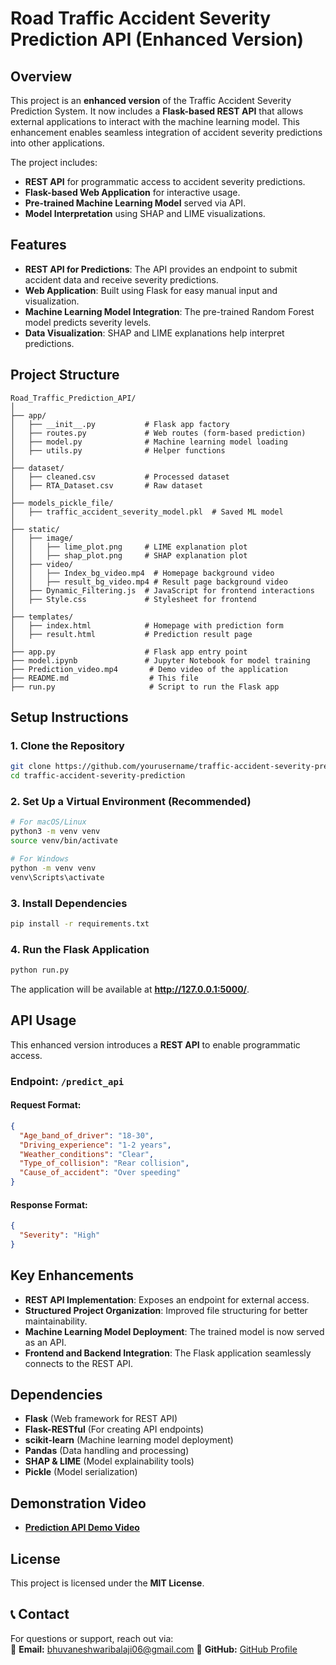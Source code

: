 # Road Traffic Accident Severity Prediction API (Enhanced Version)

## Overview
This project is an **enhanced version** of the Traffic Accident Severity Prediction System. It now includes a **Flask-based REST API** that allows external applications to interact with the machine learning model. This enhancement enables seamless integration of accident severity predictions into other applications.

The project includes:
- **REST API** for programmatic access to accident severity predictions.
- **Flask-based Web Application** for interactive usage.
- **Pre-trained Machine Learning Model** served via API.
- **Model Interpretation** using SHAP and LIME visualizations.

## Features
- **REST API for Predictions**: The API provides an endpoint to submit accident data and receive severity predictions.
- **Web Application**: Built using Flask for easy manual input and visualization.
- **Machine Learning Model Integration**: The pre-trained Random Forest model predicts severity levels.
- **Data Visualization**: SHAP and LIME explanations help interpret predictions.

## Project Structure
```
Road_Traffic_Prediction_API/
│
├── app/
│   ├── __init__.py           # Flask app factory
│   ├── routes.py             # Web routes (form-based prediction)
│   ├── model.py              # Machine learning model loading
│   ├── utils.py              # Helper functions
│
├── dataset/
│   ├── cleaned.csv           # Processed dataset
│   ├── RTA_Dataset.csv       # Raw dataset
│
├── models_pickle_file/
│   ├── traffic_accident_severity_model.pkl  # Saved ML model
│
├── static/
│   ├── image/
│   │   ├── lime_plot.png     # LIME explanation plot
│   │   ├── shap_plot.png     # SHAP explanation plot
│   ├── video/
│   │   ├── Index_bg_video.mp4  # Homepage background video
│   │   ├── result_bg_video.mp4 # Result page background video
│   ├── Dynamic_Filtering.js  # JavaScript for frontend interactions
│   ├── Style.css             # Stylesheet for frontend
│
├── templates/
│   ├── index.html            # Homepage with prediction form
│   ├── result.html           # Prediction result page
│
├── app.py                    # Flask app entry point
├── model.ipynb               # Jupyter Notebook for model training
├── Prediction_video.mp4       # Demo video of the application
├── README.md                  # This file
├── run.py                     # Script to run the Flask app
``` 

## Setup Instructions
### 1. Clone the Repository
```bash
git clone https://github.com/yourusername/traffic-accident-severity-prediction.git
cd traffic-accident-severity-prediction
```

### 2. Set Up a Virtual Environment (Recommended)
```bash
# For macOS/Linux
python3 -m venv venv
source venv/bin/activate

# For Windows
python -m venv venv
venv\Scripts\activate
```

### 3. Install Dependencies
```bash
pip install -r requirements.txt
```

### 4. Run the Flask Application
```bash
python run.py
```
The application will be available at **http://127.0.0.1:5000/**.

## API Usage
This enhanced version introduces a **REST API** to enable programmatic access.

### **Endpoint: `/predict_api`**
#### **Request Format:**
```json
{
  "Age_band_of_driver": "18-30",
  "Driving_experience": "1-2 years",
  "Weather_conditions": "Clear",
  "Type_of_collision": "Rear collision",
  "Cause_of_accident": "Over speeding"
}
```
#### **Response Format:**
```json
{
  "Severity": "High"
}
```

## Key Enhancements
- **REST API Implementation**: Exposes an endpoint for external access.
- **Structured Project Organization**: Improved file structuring for better maintainability.
- **Machine Learning Model Deployment**: The trained model is now served as an API.
- **Frontend and Backend Integration**: The Flask application seamlessly connects to the REST API.

## Dependencies
- **Flask** (Web framework for REST API)
- **Flask-RESTful** (For creating API endpoints)
- **scikit-learn** (Machine learning model deployment)
- **Pandas** (Data handling and processing)
- **SHAP & LIME** (Model explainability tools)
- **Pickle** (Model serialization)

## Demonstration Video
- **[Prediction API Demo Video](Prediction_video.mp4)**

## License
This project is licensed under the **MIT License**.

## 📞 Contact  
For questions or support, reach out via:  
📧 **Email:** bhuvaneshwaribalaji06@gmail.com 
🐙 **GitHub:** [GitHub Profile](https://github.com/060205b)  
